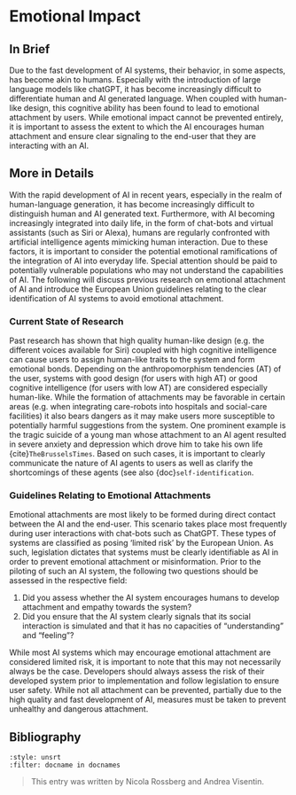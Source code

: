 # Emotional Impact

## In Brief
Due to the fast development of AI systems, their behavior, in some aspects, has become akin to humans. Especially with the introduction of large language models like chatGPT, it has become increasingly difficult to differentiate human and AI generated language. When coupled with human-like design, this cognitive ability has been found to lead to emotional attachment by users. While emotional impact cannot be prevented entirely, it is important to assess the extent to which the AI encourages human attachment and ensure clear signaling to the end-user that they are interacting with an AI. 

## More in Details
With the rapid development of AI in recent years, especially in the realm of human-language generation, it has become increasingly difficult to distinguish human and AI generated text. Furthermore, with AI becoming increasingly integrated into daily life, in the form of chat-bots and virtual assistants (such as Siri or Alexa), humans are regularly confronted with artificial intelligence agents mimicking human interaction. Due to these factors, it is important to consider the potential emotional ramifications of the integration of AI into everyday life. Special attention should be paid to potentially vulnerable populations who may not understand the capabilities of AI. The following will discuss previous research on emotional attachment of AI and introduce the European Union guidelines relating to the clear identification of AI systems to avoid emotional attachment. 

### Current State of Research
Past research has shown that high quality human-like design (e.g. the different voices available for Siri) coupled with high cognitive intelligence can cause users to assign human-like traits to the system and form emotional bonds. Depending on the anthropomorphism tendencies (AT) of the user, systems with good design (for users with high AT) or good cognitive intelligence (for users with low AT) are considered especially human-like. While the formation of attachments may be favorable in certain areas (e.g. when integrating care-robots into hospitals and social-care facilities) it also bears dangers as it may make users more susceptible to potentially harmful suggestions from the system. One prominent example is the tragic suicide of a young man whose attachment to an AI agent resulted in severe anxiety and depression which drove him to take his own life {cite}`TheBrusselsTimes`. Based on such cases, it is important to clearly communicate the nature of AI agents to users as well as clarify the shortcomings of these agents (see also {doc}`self-identification`.

### Guidelines Relating to Emotional Attachments
Emotional attachments are most likely to be formed during direct contact between the AI and the end-user. This scenario takes place most frequently during user interactions with chat-bots such as ChatGPT. These types of systems are classified as posing ‘limited risk’ by the European Union. As such, legislation dictates that systems must be clearly identifiable as AI in order to prevent emotional attachment or misinformation. Prior to the piloting of such an AI system, the following two questions should be assessed in the respective field:

1) Did you assess whether the AI system encourages humans to develop attachment and empathy towards the system?
2) Did you ensure that the AI system clearly signals that its social interaction is simulated and that it has no capacities of “understanding” and “feeling”?
 
While most AI systems which may encourage emotional attachment are considered limited risk, it is important to note that this may not necessarily always be the case. Developers should always assess the risk of their developed system prior to implementation and follow legislation to ensure user safety. While not all attachment can be prevented, partially due to the high quality and fast development of AI, measures must be taken to prevent unhealthy and dangerous attachment. 

## Bibliography

```{bibliography}
:style: unsrt
:filter: docname in docnames
```

> This entry was written by Nicola Rossberg and Andrea Visentin.



